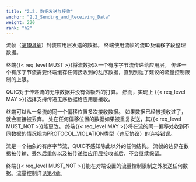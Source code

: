 ```yaml
---
title: "2.2. 数据发送与接收"
anchor: "2.2_Sending_and_Receiving_Data"
weight: 220
rank: "h2"
---
```


流帧（[第19.8章](#19.8_STREAM_Frames)）封装应用层发送的数据。
终端使用流帧的流ID及偏移字段整理数据。

终端{{< req_level MUST >}}将流数据以一个有序字节流传递给应用层。
传递一个有序字节流需要终端缓存任何接收到的乱序数据，直到到达了建议的流量控制限制的上限。

QUIC对于传递流的无序数据并没有做额外的打算。
然而，实现上 {{< req_level MAY >}}选择支持传递无序数据给应用层接收。

终端可以从一条流的同一个偏移位置多次接收数据。
如果数据已经被接收过了，就会直接被丢弃。
处在任何偏移位置的数据如果被重复发送，其{{< req_level MUST_NOT >}}能更改。
终端{{< req_level MAY >}}将在流的同一偏移处收到不同数据的情况视为PROTOCOL_VIOLATION类型（违反协议）的连接错误。

流是一个抽象的有序字节流，QUIC不感知除此以外的任何结构。
流帧的边界在数据被传输、丢包后重传以及被传递给应用层接收者后，不会继续保留。

终端{{< req_level MUST_NOT >}}能在对端设置的流量控制限制之外发送任何数据。流量控制详见[第4章](#4_Flow_Control)。
